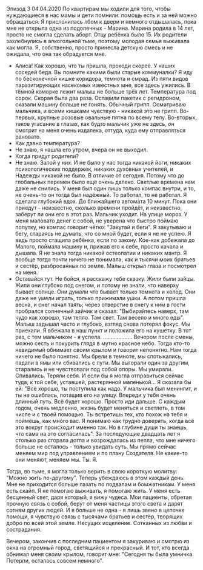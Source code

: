 Эпизод 3
04.04.2020
По квартирам мы ходили для того, чтобы нуждающиеся в нас мамы и дети помнили: помощь есть и за ней можно обращаться.
Я прислонилась лбом к двери и немного отдышалась, пока мне не открыла одна из подопечных - Марина. Марина родила в 14 лет, просто не смогла сделать аборт. Отцу ребёнка было 15. Их родители захлебнулись в алкогольной тьме, поэтому молодая семья выживала как могла. Я, собственно, просто принесла детскую смесь и не ожидала, что она так обрадуется мне.
- Алиса! Как хорошо, что ты пришла, проходи скорее. У наших соседей беда.
Вы помните какими были старые коммуналки? Я иду по бесконечной кишке коридора, темнота и смрад. Из пяти видов паразитирующих насекомых известных мне, все здесь ужились. В тёмной коморке лежит малыш не больше трёх лет. Температура под сорок. Скорая была два раза. Оставили пакетик с регидроном, сказали машину больше не гонять. Обычный грипп.
Осматриваю мальчика, и всеми кишками чувствую - никакой это не грипп. Во-первых, крупные розовые овальные пятна по всему телу. Во-вторых, такое угасание в глазах, как будто мальчик уже не здесь, он смотрит на меня очень издалека, оттуда, куда ему отправляться рановато.
- Как давно температура?
- Не знаю, я нашла его утром, вчера он не выходил.
- Когда придут родители?
- Не знаю. Запой у них.
И не было у нас тогда никакой йоги, никаких психологических поддержек, никаких духовных учителей, и Надежды никакой не было. В отличие от сегодня. Потому что до глобальных перемен было ещё очень далеко. Светлые времена нам даже не снились.
У меня был один лишь только компас внутри, и то, не очень-то он тогда был надёжный. То работал, то не работал.
Я сделала глубокий вдох. До ближайшего автомата 10 минут. Пока они приедут - неизвестно, сколько времени пройдёт, и неизвестно, заберут ли они его в этот раз. Мальчик уходит.
На улице мороз. У меня маловато денег с собой, не уверена что быстро поймаю попутку, но компас говорит чётко: "Закутай и беги".
Я закутываю и бегу, стараясь не думать, что со мной будет, если я не не успею. Я ведь просто стащила ребёнка, если по закону.
Кое-как добежала до Малого, поймала машину и, прижав его к себе, просто качала и дышала.
Я не знала тогда никакой остеопатии и никаких мантр. Я вообще тогда почти ничего не понимала, как и тысячи моих братьев и сестёр, разбросанных по земле.
Малыш открыл глаза и посмотрел на меня.
- Оставайся тут. Не бойся, я расскажу тебе сказку. Жили были зайцы. Жили они глубоко под снегом, и потому не знали, что наверху бывает солнце. Они думали что бывает только темнота и холод. Они даже не умели играть, только прижимали ушки. А потом пришла весна, и снег начал таять; через отверстие в снегу к ним в гости пробрался солнечный зайчик и сказал: "Выбирайтесь наверх, там чудо как хорошо, там тепло. Там свет. Там весело и много еды".
Малыш задышал часто и глубоко, взгляд снова потерял фокус.
Мы приехали. Я вбежала в наш пункт и положила его на кушетку.
В тот раз, с тем мальчиком - я успела.
...................
Вечером после смены, можно сесть и покурить глядя в мутно красное небо.
Тогда кто-то невидимый обнимает своим крылом и говорит непонятно.
Нам тогда ничего не было понятно. Мы брели в темноте, мы спотыкались, падали в ямы или сбивались с пути.
Мы выгорали один за другим, старались и не чувствовали под собой опоры. Мы умирали. Спивались. Теряли себя.
И если бы я могла отправиться сейчас туда, к той себе, уставшей, растерянной маленькой...
Я сказала бы ей: "Всё хорошо, ты поступила как надо. У мальчика был менингит, и ты не ошиблась, потащив его на улицу. Впереди у тебя очень длинный путь. Всё будет хорошо. Просто иди дальше. С каждым годом, очень медленно, жизнь будет меняться и светлеть, в том числе и с твоей помощью. Ты встретишь тех, кто похож на тебя и поймёшь, как много вас. Я понимаю как трудно доверять, когда всё это вокруг происходит именно так. Но в глубине души ты знаешь, что сама на это согласилась".
За последующие двадцать лет я столько раз сгорала дотла и возрождалась из пепла, что мне ничего больше не осталось - только увидать суть.
Мы прямо сейчас меняем мир под управлением и по плану Создателя.
Не какие-то они меняют, меняем мы.
Ты. Я.

Тогда, во тьме, я могла только верить в свою короткую молитву:
"Можно жить по-другому".
Теперь убеждаюсь в этом каждый день.
Мне не приходится больше лазать по подвалам и бомжатникам.
У меня есть скайп. Я не помогаю выживать, я помогаю жить.
У меня есть бесценный свет, даря который, я вижу чудеса.
Мои пациенты, обретая прочную связь с собой, берут от меня частицы этого света и дарят сотням других людей.
И я больше не одна - я лишь звено в цепочке помощи, я чувствую связь с тысячами братьев и сестёр, творящих добро по всей этой земле. Несущих исцеление. Сотканных из любви и сострадания.

Вечером, закончив с последним пациентом я закуриваю и смотрю из окна на огромный город, светящийся и прекрасный. И тот, кто всегда обнимал меня своим крылом, говорит мне: "Сегодня ты была умничка. Потерпи, осталось совсем немного".
